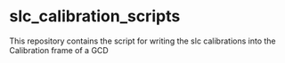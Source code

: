 # slc_calibration_scripts
This repository contains the script for writing the slc calibrations into the Calibration frame of a GCD
